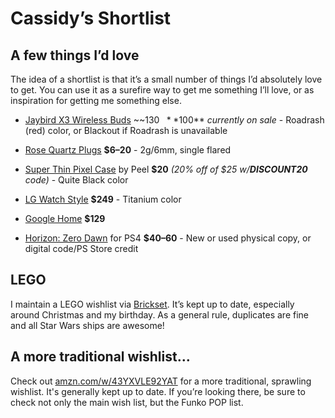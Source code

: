 # Cassidy&rsquo;s Shortlist


## A few things I&rsquo;d love

The idea of a shortlist is that it&rsquo;s a small number of things I&rsquo;d
absolutely love to get. You can use it as a surefire way to get me something
I&rsquo;ll love, or as inspiration for getting me something else.

* [Jaybird X3 Wireless Buds](http://www.jaybirdsport.com/shop/x3-product/)
~~$130~~ **$100** _currently on sale_ - Roadrash (red) color, or Blackout if Roadrash is unavailable

* [Rose Quartz Plugs](https://arcticbuffalo.com/products/rose-quartz-single-flare-plugs?variant=17923653700) **$6–20** - 2g/6mm, single flared

* [Super Thin Pixel Case](https://buypeel.com/products/super-thin-pixel-case?variant=41260438803)
by Peel **$20** _(20% off of $25 w/**DISCOUNT20** code)_ - Quite Black color

* [LG Watch Style](https://store.google.com/us/product/lg_watch_style) **$249** -
Titanium color

* [Google Home](https://store.google.com/product/google_home) **$129**

* [Horizon: Zero Dawn](http://gamestop.com/product/ps4/games/horizon-zero-dawn/129080)
  for PS4 **$40–60** - New or used physical copy, or digital code/PS Store credit


## LEGO

I maintain a LEGO wishlist via [Brickset](http://brickset.com/sets/wantedby-cassidyjames).
It&rsquo;s kept up to date, especially around Christmas and my birthday. As a
general rule, duplicates are fine and all Star Wars ships are awesome!


## A more traditional wishlist&hellip;

Check out [amzn.com/w/43YXVLE92YAT](https://amzn.com/w/43YXVLE92YAT) for a more
traditional, sprawling wishlist. It's generally kept up to date. If you&rsquo;re
looking there, be sure to check not only the main wish list, but the Funko POP
list.
